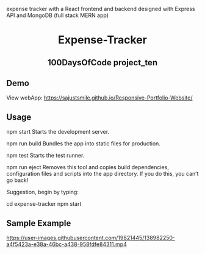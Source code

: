 
expense tracker with a React frontend and backend designed with Express API and MongoDB (full stack MERN app)

<!-- PROJECT TITLE -->
  <h1 align="center">Expense-Tracker</h1>
 <h2 2 align="center">
    100DaysOfCode project_ten
    <br />
    </h2>
    
   ## Demo
   View webApp: https://sajustsmile.github.io/Responsive-Portfolio-Website/
   
   ## Usage
   npm start
    Starts the development server.

  npm run build
    Bundles the app into static files for production.

  npm test
    Starts the test runner.

  npm run eject
    Removes this tool and copies build dependencies, configuration files
    and scripts into the app directory. If you do this, you can’t go back!

  Suggestion, begin by typing:

  cd expense-tracker
  npm start
    
   ## Sample Example
  https://user-images.githubusercontent.com/19821445/138982250-a4f5423a-e38a-46bc-a438-958fdfe84311.mp4


